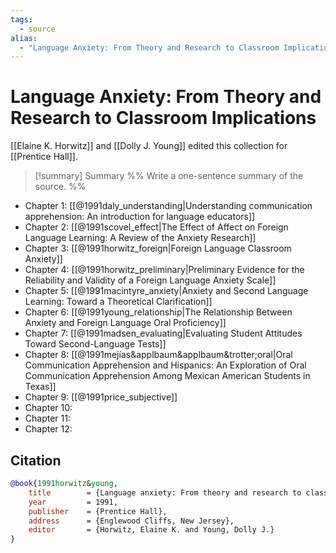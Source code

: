 ```yaml
---
tags: 
  - source
alias:
  - "Language Anxiety: From Theory and Research to Classroom Implications"
---
```

# Language Anxiety: From Theory and Research to Classroom Implications
[[Elaine K. Horwitz]] and [[Dolly J. Young]] edited this collection for [[Prentice Hall]].

> [!summary] Summary
> %% Write a one-sentence summary of the source. %%

- Chapter 1: [[@1991daly_understanding|Understanding communication apprehension: An introduction for language educators]]
- Chapter 2: [[@1991scovel_effect|The Effect of Affect on Foreign Language Learning: A Review of the Anxiety Research]]
- Chapter 3: [[@1991horwitz_foreign|Foreign Language Classroom Anxiety]]
- Chapter 4: [[@1991horwitz_preliminary|Preliminary Evidence for the Reliability and Validity of a Foreign Language Anxiety Scale]]
- Chapter 5: [[@1991macintyre_anxiety|Anxiety and Second Language Learning: Toward a Theoretical Clarification]]
- Chapter 6: [[@1991young_relationship|The Relationship Between Anxiety and Foreign Language Oral Proficiency]]
- Chapter 7: [[@1991madsen_evaluating|Evaluating Student Attitudes Toward Second-Language Tests]]
- Chapter 8: [[@1991mejías&applbaum&applbaum&trotter;oral|Oral Communication Apprehension and Hispanics: An Exploration of Oral Communication Apprehension Among Mexican American Students in Texas]]
- Chapter 9: [[@1991price_subjective]]
- Chapter 10:
- Chapter 11:
- Chapter 12:
## Citation

```bibtex
@book{1991horwitz&young,
	title        = {Language anxiety: From theory and research to classroom implications},
	year         = 1991,
	publisher    = {Prentice Hall},
	address      = {Englewood Cliffs, New Jersey},
	editor       = {Horwitz, Elaine K. and Young, Dolly J.}
}
```

